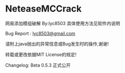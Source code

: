 # NeteaseMCCrack

网易添加模组破解 By:lyc8503
具体使用方法见软件内说明

Bug Report : lyc8503@gmail.com

请附上java抛出的异常信息或Bug发生时的操作,谢谢!

转载或更改依据MIT License的规定!

Changelog:
Beta 0.5.3 正式公开
